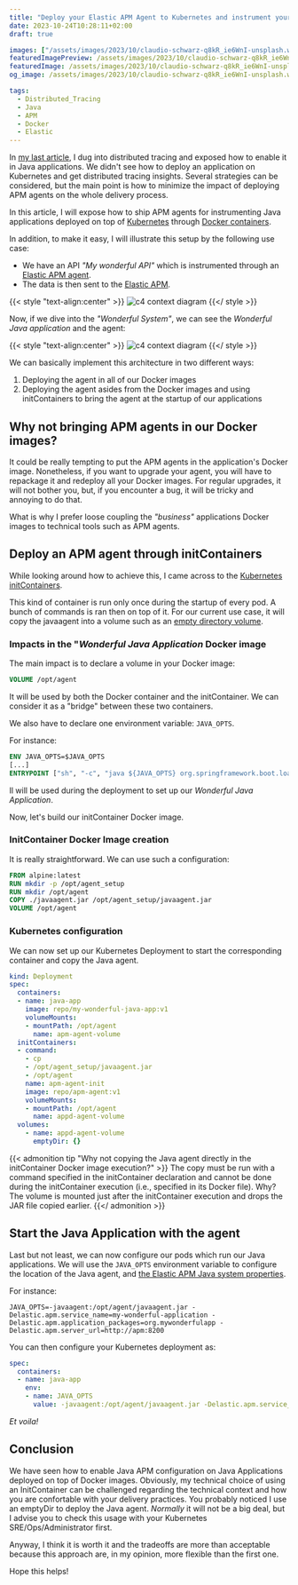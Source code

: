 ```yaml
---
title: "Deploy your Elastic APM Agent to Kubernetes and instrument your Java applications in a smart way"
date: 2023-10-24T10:28:11+02:00
draft: true

images: ["/assets/images/2023/10/claudio-schwarz-q8kR_ie6WnI-unsplash.webp"]
featuredImagePreview: /assets/images/2023/10/claudio-schwarz-q8kR_ie6WnI-unsplash.webp
featuredImage: /assets/images/2023/10/claudio-schwarz-q8kR_ie6WnI-unsplash.webp
og_image: /assets/images/2023/10/claudio-schwarz-q8kR_ie6WnI-unsplash.webp

tags:
  - Distributed_Tracing
  - Java
  - APM
  - Docker
  - Elastic
---
```


In [my last article](https://blog.touret.info/2023/09/05/distributed-tracing-opentelemetry-camel-artemis/), I dug into distributed tracing and exposed how to enable it in Java applications.
We didn't see how to deploy an application on Kubernetes and get distributed tracing insights. 
Several strategies can be considered, but the main point is how to minimize the impact of deploying APM agents on the whole delivery process.

In this article, I will expose how to ship APM agents for instrumenting Java applications deployed on top of [Kubernetes](https://kubernetes.io/) through [Docker containers](https://www.docker.com/resources/what-container/).

In addition, to make it easy, I will illustrate this setup by the following use case:

* We have an API _"My wonderful API"_ which is instrumented through an [Elastic APM agent](https://www.elastic.co/guide/en/apm/agent/index.html). 
* The data is then sent to the [Elastic APM](https://www.elastic.co/guide/en/apm).

{{< style "text-align:center" >}}
![c4 context diagram](/assets/images/2023/10/architecture_system.svg )
{{</ style >}}

Now, if we dive into the _"Wonderful System"_, we can see the _Wonderful Java application_ and the agent:

{{< style "text-align:center" >}}
![c4 context diagram](/assets/images/2023/10/architecture_container.svg )
{{</ style >}}

We can basically implement this architecture in two different ways:

1. Deploying the agent in all of our Docker images
2. Deploying the agent asides from the Docker images and using initContainers to bring the agent at the startup of our applications

## Why not bringing APM agents in our Docker images?
It could be really tempting to put the APM agents in the application's Docker image.
Nonetheless, if you want to upgrade your agent, you will have to repackage it and redeploy all your Docker images.
For regular upgrades, it will not bother you, but, if you encounter a bug, it will be tricky and annoying to do that.

What is why I prefer loose coupling the _"business"_ applications Docker images to technical tools such as APM agents.

## Deploy an APM agent through initContainers
While looking around how to achieve this, I came across to the [Kubernetes initContainers](https://kubernetes.io/docs/concepts/workloads/pods/init-containers/).

This kind of container is run only once during the startup of every pod. 
A bunch of commands is ran then on top of it.
For our current use case, it will copy the javaagent into a volume such as an [empty directory volume](https://kubernetes.io/docs/concepts/storage/volumes/#emptydir).

### Impacts in the "_Wonderful Java Application_ Docker image
The main impact is to declare a volume in your Docker image:

```dockerfile
VOLUME /opt/agent
```
It will be used by both the Docker container and the initContainer.
We can consider it as a "bridge" between these two containers.

We also have to declare one environment variable: ``JAVA_OPTS``.

For instance:

```dockerfile
ENV JAVA_OPTS=$JAVA_OPTS
[...]
ENTRYPOINT ["sh", "-c", "java ${JAVA_OPTS} org.springframework.boot.loader.JarLauncher"]
```

Il will be used during the deployment to set up our _Wonderful Java Application_.

Now, let's build our initContainer Docker image.

### InitContainer Docker Image creation
It is really straightforward. 
We can use such a configuration:

```dockerfile
FROM alpine:latest
RUN mkdir -p /opt/agent_setup
RUN mkdir /opt/agent
COPY ./javaagent.jar /opt/agent_setup/javaagent.jar
VOLUME /opt/agent
```

### Kubernetes configuration
We can now set up our Kubernetes Deployment to start the corresponding container and copy the Java agent.

```yaml
kind: Deployment
spec:
  containers:
  - name: java-app
    image: repo/my-wonderful-java-app:v1
    volumeMounts:
    - mountPath: /opt/agent
      name: apm-agent-volume
  initContainers:
  - command:
    - cp
    - /opt/agent_setup/javaagent.jar
    - /opt/agent
    name: apm-agent-init
	image: repo/apm-agent:v1
    volumeMounts:
    - mountPath: /opt/agent
      name: appd-agent-volume
  volumes:
    - name: appd-agent-volume
      emptyDir: {}
```

{{< admonition tip "Why not copying the Java agent directly in the initContainer Docker image execution?" >}}
The copy must be run with a command specified in the initContainer declaration and cannot be done during the initContainer execution (i.e., specified in its Docker file). 
Why?
The volume is mounted just after the initContainer execution and drops the JAR file copied earlier.
{{</ admonition >}}


## Start the Java Application with the agent
Last but not least, we can now configure our pods which run our Java applications.
We will use the ``JAVA_OPTS`` environment variable to configure the location of the Java agent, and [the Elastic APM Java system properties](https://www.elastic.co/guide/en/apm/agent/java/current/configuration.html).

For instance: 

```jshelllanguage
JAVA_OPTS=-javaagent:/opt/agent/javaagent.jar -Delastic.apm.service_name=my-wonderful-application -Delastic.apm.application_packages=org.mywonderfulapp -Delastic.apm.server_url=http://apm:8200
```

You can then configure your Kubernetes deployment as:

```yaml
spec:
  containers:
  - name: java-app
    env:
    - name: JAVA_OPTS
      value: -javaagent:/opt/agent/javaagent.jar -Delastic.apm.service_name=my-wonderful-application -Delastic.apm.application_packages=org.mywonderfulapp -Delastic.apm.server_url=http://apm:8200
```

_Et voila!_

## Conclusion

We have seen how to enable Java APM configuration on Java Applications deployed on top of Docker images.
Obviously, my technical choice of using an InitContainer can be challenged regarding the technical context and how you are confortable with your delivery practices.
You probably noticed I use an emptyDir to deploy the Java agent.
_Normally_ it will not be a big deal, but I advise you to check this usage with your Kubernetes SRE/Ops/Administrator first.

Anyway, I think it is worth it and the tradeoffs are more than acceptable because this approach are, in my opinion, more flexible than the first one.

Hope this helps!
